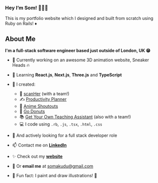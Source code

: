### Hey I’m Som! 👩🏾‍💻
This is my portfolio website which I designed and built from scratch using Ruby on Rails! ♦️

## About Me
**I'm a full-stack software engineer based just outside of London, UK 😁**

- 👟 Currently working on an awesome 3D animation website, Sneaker Heads 🔥
- 🌱 Learning **React.js**, **Next.js**, **Three.js** and **TypeScript**
- 🚀 I created:
    - 🩻  [scanHer](https://www.scanher.co.uk/) (with a team!)
    - ✍️ [Productivity Planner](https://productivity-planner-sigma.vercel.app/)
    - 🧃 [Anime Shoutouts](https://anime-shoutouts.vercel.app/)
    - 🍩 [Go Donuts](https://somunachima.github.io/threejs-donut/)
    - 📚 [Get Your Own Teaching Assistant](https://github.com/AranSeehra/gyota) (also with a team!)
    - 💻 I code using `.rb`, `.js`, `.tsx`, `.html`, `.css` 
    
- 👀 And actively looking for a full stack developer role
- 📫 Contact me on [**LinkedIn**](https://www.linkedin.com/in/somakudu/)
- ✨ Check out my [**website**](https://www.somunachima.com/)
- 📧 Or **email me** at somakudu@gmail.com
- 🤗 Fun fact: I paint and draw illustrations! 🎨 
